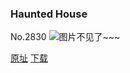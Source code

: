 ### Haunted House
No.2830
![图片不见了~~~](https://imgs.xkcd.com/comics/haunted_house.png)

[原址](https://xkcd.com//2830) [下载](https://imgs.xkcd.com/comics/haunted_house.png)

